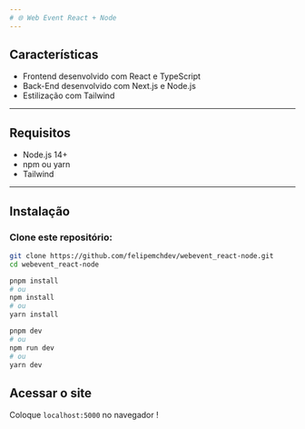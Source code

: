 ```yaml
---
# 🌐 Web Event React + Node
---
```

## Características
- Frontend desenvolvido com React e TypeScript
- Back-End desenvolvido com Next.js e Node.js
- Estilização com Tailwind

---

## Requisitos
- Node.js 14+  
- npm ou yarn
- Tailwind
  
---

## Instalação

### Clone este repositório:
```bash
git clone https://github.com/felipemchdev/webevent_react-node.git
cd webevent_react-node
```
```bash
pnpm install
# ou
npm install
# ou
yarn install
```

```bash
pnpm dev
# ou
npm run dev
# ou
yarn dev
```

## Acessar o site

Coloque ```localhost:5000``` no navegador !
